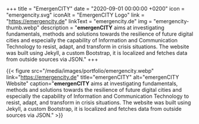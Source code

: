 +++
title = "EmergenCITY"
date = "2020-09-01 00:00:00 +0200"
icon = "emergencity.svg"
iconAlt = "EmergenCITY Logo"
link = "https://emergencity.de"
linkText = "emergencity.de"
img = "emergencity-thumb.webp"
description = "**emergenCITY** aims at investigating fundamentals, methods and solutions towards the resilience of future digital cities and especially the capability of Information and Communication Technology to resist, adapt, and transform in crisis situations. The website was built using Jekyll, a custom Bootstrap, it is localized and fetches data from outside sources via JSON."
+++

{{< figure src="/media/images/portfolio/emergencity.webp" link="https://emergencity.de" title="emergenCITY" alt="emergenCITY Website" caption="**emergenCITY** aims at investigating fundamentals, methods and solutions towards the resilience of future digital cities and especially the capability of Information and Communication Technology to resist, adapt, and transform in crisis situations. The website was built using Jekyll, a custom Bootstrap, it is localized and fetches data from outside sources via JSON." >}}
